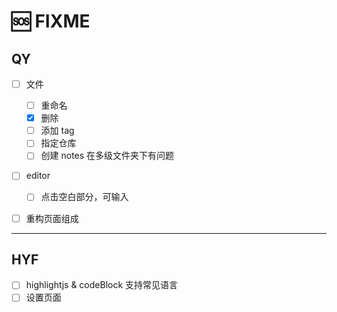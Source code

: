 # 🆘 FIXME

## QY

- [ ] 文件

  - [ ] 重命名
  - [x] 删除
  - [ ] 添加 tag
  - [ ] 指定仓库
  - [ ] 创建 notes 在多级文件夹下有问题

- [ ] editor

  - [ ] 点击空白部分，可输入

- [ ] 重构页面组成

---

## HYF

- [ ] highlightjs & codeBlock 支持常见语言
- [ ] 设置页面
